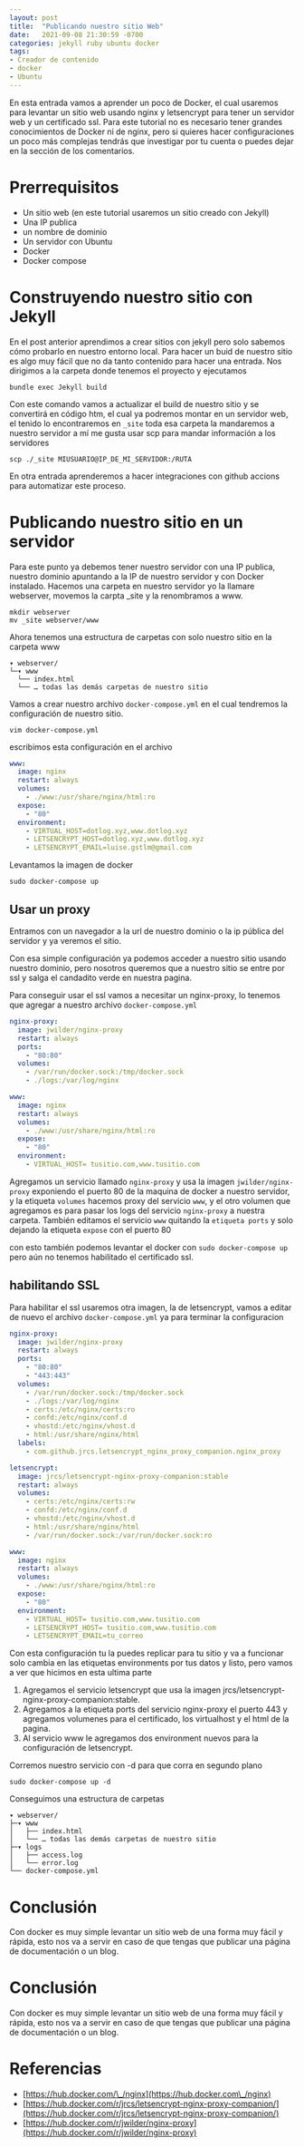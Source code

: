 ```yaml
---
layout: post
title:  "Publicando nuestro sitio Web"
date:   2021-09-08 21:30:59 -0700
categories: jekyll ruby ubuntu docker
tags:
- Creador de contenido
- docker
- Ubuntu
---
```


En esta entrada vamos a aprender un poco de Docker, el cual usaremos para levantar un sitio web usando nginx y letsencrypt para tener un servidor web y un certificado ssl.
Para este tutorial no es necesario tener grandes conocimientos de Docker ni de nginx, pero si quieres hacer configuraciones un poco más complejas tendrás que investigar por tu cuenta o puedes dejar en la sección de los comentarios.

# Prerrequisitos 
* Un sitio web (en este tutorial usaremos un sitio creado con Jekyll)
* Una IP publica 
* un nombre de dominio
* Un servidor con Ubuntu 
* Docker
* Docker compose

# Construyendo nuestro sitio con Jekyll
En el post anterior aprendimos a crear sitios con jekyll pero solo sabemos cómo probarlo en nuestro entorno local. Para hacer un buid de nuestro sitio es algo muy fácil que no da tanto contenido para hacer una entrada. 
Nos dirigimos a la carpeta donde tenemos el proyecto y ejecutamos
```
bundle exec Jekyll build
```
Con este comando vamos a actualizar el build de nuestro sitio y se convertirá en código htm, el cual ya podremos montar en un servidor web, el tenido lo encontraremos en `_site` toda esa carpeta la mandaremos a nuestro servidor a mí me gusta usar scp para mandar información a los servidores
```console
scp ./_site MIUSUARIO@IP_DE_MI_SERVIDOR:/RUTA
```
En otra entrada aprenderemos a hacer integraciones con github accions para automatizar este proceso.

# Publicando nuestro sitio en un servidor
Para este punto ya debemos tener nuestro servidor con una IP publica, nuestro dominio apuntando a la IP de nuestro servidor y con Docker instalado.
Hacemos una carpeta en nuestro servidor yo la llamare webserver, movemos la carpta _site y la renombramos a www.

 ```console
mkdir webserver
mv _site webserver/www
```
Ahora tenemos una estructura de carpetas con solo nuestro sitio en la carpeta www

```
▾ webserver/
└─▾ www
  └── index.html
  └── … todas las demás carpetas de nuestro sitio 
```

Vamos a crear nuestro archivo `docker-compose.yml` en el cual tendremos la configuración de nuestro sitio.
```console
vim docker-compose.yml
```
escribimos esta configuración en el archivo 


```yaml
www:
  image: nginx
  restart: always
  volumes:
    - ./www:/usr/share/nginx/html:ro
  expose:
    - "80"
  environment:
    - VIRTUAL_HOST=dotlog.xyz,www.dotlog.xyz
    - LETSENCRYPT_HOST=dotlog.xyz,www.dotlog.xyz
    - LETSENCRYPT_EMAIL=luise.gstlm@gmail.com
```
Levantamos la imagen de docker 

```console
sudo docker-compose up 
```

## Usar un proxy

Entramos con un navegador a la url de nuestro dominio o la ip pública del servidor y ya veremos el sitio.

Con esa simple configuración ya podemos acceder a nuestro sitio usando nuestro dominio, pero nosotros queremos que a nuestro sitio se entre por ssl y salga el candadito verde en nuestra pagina.

Para conseguir usar el ssl vamos a necesitar un nginx-proxy, lo tenemos que agregar a nuestro archivo `docker-compose.yml` 
```yaml
nginx-proxy:
  image: jwilder/nginx-proxy
  restart: always
  ports:
    - "80:80"
  volumes:
    - /var/run/docker.sock:/tmp/docker.sock
    - ./logs:/var/log/nginx

www:
  image: nginx
  restart: always
  volumes:
    - ./www:/usr/share/nginx/html:ro
  expose:
    - "80"
  environment:
    - VIRTUAL_HOST= tusitio.com,www.tusitio.com

 ```
Agregamos un servicio llamado `nginx-proxy`  y usa la imagen `jwilder/nginx-proxy` exponiendo el puerto 80 de la maquina de docker a nuestro servidor, y la etiqueta `volumes` hacemos proxy del servicio `www`, y el otro volumen que agregamos es para pasar los logs del servicio `nginx-proxy` a nuestra carpeta. También editamos el servicio `www` quitando la `etiqueta ports` y solo dejando la etiqueta `expose` con el puerto 80




con esto también podemos levantar el docker con `sudo docker-compose up` pero aún no tenemos habilitado el certificado ssl.

## habilitando SSL
Para habilitar el ssl usaremos otra imagen, la de letsencrypt, vamos a editar de nuevo el archivo `docker-compose.yml` ya para terminar la configuracion 

```yaml
nginx-proxy:
  image: jwilder/nginx-proxy
  restart: always
  ports:
    - "80:80"
    - "443:443"
  volumes:
    - /var/run/docker.sock:/tmp/docker.sock
    - ./logs:/var/log/nginx
    - certs:/etc/nginx/certs:ro
    - confd:/etc/nginx/conf.d
    - vhostd:/etc/nginx/vhost.d
    - html:/usr/share/nginx/html
  labels:
    - com.github.jrcs.letsencrypt_nginx_proxy_companion.nginx_proxy

letsencrypt:
  image: jrcs/letsencrypt-nginx-proxy-companion:stable
  restart: always
  volumes:
    - certs:/etc/nginx/certs:rw
    - confd:/etc/nginx/conf.d
    - vhostd:/etc/nginx/vhost.d
    - html:/usr/share/nginx/html
    - /var/run/docker.sock:/var/run/docker.sock:ro

www:
  image: nginx
  restart: always
  volumes:
    - ./www:/usr/share/nginx/html:ro
  expose:
    - "80"
  environment:
    - VIRTUAL_HOST= tusitio.com,www.tusitio.com
    - LETSENCRYPT_HOST= tusitio.com,www.tusitio.com
    - LETSENCRYPT_EMAIL=tu_correo
```

Con esta configuración tu la puedes replicar para tu sitio y va a funcionar solo cambia en las etiquetas environments por tus datos y listo, pero vamos a ver que hicimos en esta ultima parte

1.	Agregamos el servicio letsencrypt que usa la imagen jrcs/letsencrypt-nginx-proxy-companion:stable.
2.	Agregamos a la etiqueta ports del servicio nginx-proxy el puerto 443 y agregamos volumenes para el certificado, los virtualhost y el html de la pagina.
3.	Al servicio www le agregamos dos environment nuevos para la configuración de letsencrypt.



Corremos nuestro servicio con -d para que corra en segundo plano
```console
sudo docker-compose up -d
```
Conseguimos una estructura de carpetas 

```tree
▾ webserver/
├─▾ www
│   ├── index.html
│   └── … todas las demás carpetas de nuestro sitio 
├─▾ logs
│   ├── access.log
│   └── error.log
└── docker-compose.yml

```
# Conclusión 
Con docker es muy simple levantar un sitio web de una forma muy fácil y rápida, esto nos va a servir en caso de que tengas que publicar una página de documentación o un blog.

# Conclusión 
Con docker es muy simple levantar un sitio web de una forma muy fácil y rápida, esto nos va a servir en caso de que tengas que publicar una página de documentación o un blog.

# Referencias 

* [https://hub.docker.com/\_/nginx](https://hub.docker.com\_/nginx)
* [https://hub.docker.com/r/jrcs/letsencrypt-nginx-proxy-companion/](https://hub.docker.com/r/jrcs/letsencrypt-nginx-proxy-companion/)
* [https://hub.docker.com/r/jwilder/nginx-proxy](https://hub.docker.com/r/jwilder/nginx-proxy)

